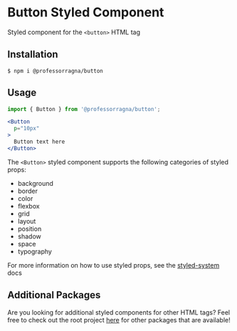# Button Styled Component

Styled component for the `<button>` HTML tag

## Installation

```
$ npm i @professorragna/button
```

## Usage

```jsx
import { Button } from '@professorragna/button';

<Button
  p="10px"
>
  Button text here
</Button>
```

The `<Button>` styled component supports the following categories of styled props:

- background
- border
- color
- flexbox
- grid
- layout
- position
- shadow
- space
- typography

For more information on how to use styled props, see the [styled-system](https://styled-system.com/api/) docs

## Additional Packages

Are you looking for additional styled components for other HTML tags? Feel free to check out the root project [here](https://github.com/jpbullalayao/ragna-lerna) for other packages that are available!

